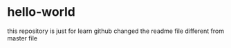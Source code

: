 # hello-world
this repository is just for learn github
changed the readme file different from master file
